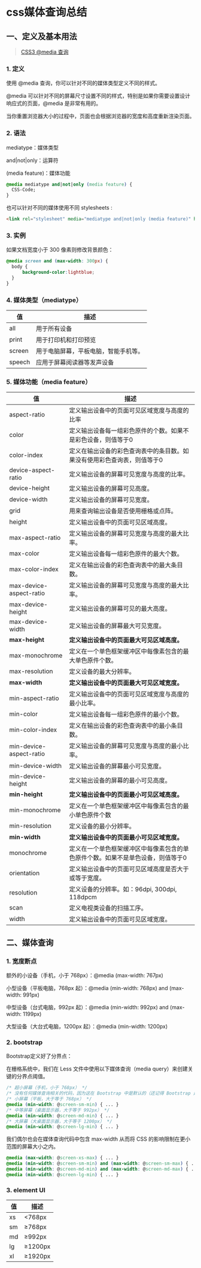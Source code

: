 # css媒体查询总结

## 一、定义及基本用法

> [CSS3 @media 查询](https://www.runoob.com/cssref/css3-pr-mediaquery.html)

### 1. 定义

使用 @media 查询，你可以针对不同的媒体类型定义不同的样式。

@media 可以针对不同的屏幕尺寸设置不同的样式，特别是如果你需要设置设计响应式的页面，@media 是非常有用的。

当你重置浏览器大小的过程中，页面也会根据浏览器的宽度和高度重新渲染页面。

### 2. 语法

mediatype：媒体类型

and|not|only：运算符

(media feature)：媒体功能

```css
@media mediatype and|not|only (media feature) {
  CSS-Code;
}
```

也可以针对不同的媒体使用不同 stylesheets :

```html
<link rel="stylesheet" media="mediatype and|not|only (media feature)" href="mystylesheet.css">
```

### 3. 实例

如果文档宽度小于 300 像素则修改背景颜色：

```css
@media screen and (max-width: 300px) {
  body {
      background-color:lightblue;
  }
}
```

### 4. 媒体类型（mediatype）

| 值| 描述 |
| ------ | ------ |
| all | 用于所有设备|
| print  | 用于打印机和打印预览 |
| screen | 用于电脑屏幕，平板电脑，智能手机等。 |
| speech | 应用于屏幕阅读器等发声设备 |

### 5. 媒体功能（media feature）

| 值| 描述 |
| ------ | ------ |
| aspect-ratio| 定义输出设备中的页面可见区域宽度与高度的比率|
| color | 定义输出设备每一组彩色原件的个数。如果不是彩色设备，则值等于0|
| color-index| 定义在输出设备的彩色查询表中的条目数。如果没有使用彩色查询表，则值等于0|
| device-aspect-ratio| 定义输出设备的屏幕可见宽度与高度的比率。|
| device-height| 定义输出设备的屏幕可见高度。|
| device-width| 定义输出设备的屏幕可见宽度。|
| grid | 用来查询输出设备是否使用栅格或点阵。|
| height | 定义输出设备中的页面可见区域高度。|
| max-aspect-ratio| 定义输出设备的屏幕可见宽度与高度的最大比率。|
| max-color| 定义输出设备每一组彩色原件的最大个数。|
| max-color-index| 定义在输出设备的彩色查询表中的最大条目数。|
| max-device-aspect-ratio| 定义输出设备的屏幕可见宽度与高度的最大比率。|
| max-device-height| 定义输出设备的屏幕可见的最大高度。|
| max-device-width| 定义输出设备的屏幕最大可见宽度。|
| **max-height** | **定义输出设备中的页面最大可见区域高度。** |
| max-monochrome| 定义在一个单色框架缓冲区中每像素包含的最大单色原件个数。|
| max-resolution| 定义设备的最大分辨率。|
| **max-width** | **定义输出设备中的页面最大可见区域宽度。** |
| min-aspect-ratio| 定义输出设备中的页面可见区域宽度与高度的最小比率。|
| min-color| 定义输出设备每一组彩色原件的最小个数。|
| min-color-index| 定义在输出设备的彩色查询表中的最小条目数。|
| min-device-aspect-ratio| 定义输出设备的屏幕可见宽度与高度的最小比率。|
| min-device-width| 定义输出设备的屏幕最小可见宽度。|
| min-device-height| 定义输出设备的屏幕的最小可见高度。|
| **min-height** | **定义输出设备中的页面最小可见区域高度。** |
| min-monochrome| 定义在一个单色框架缓冲区中每像素包含的最小单色原件个数|
| min-resolution| 定义设备的最小分辨率。 |
| **min-width** | **定义输出设备中的页面最小可见区域宽度。** |
| monochrome | 定义在一个单色框架缓冲区中每像素包含的单色原件个数。如果不是单色设备，则值等于0|
| orientation |定义输出设备中的页面可见区域高度是否大于或等于宽度。 |
| resolution | 定义设备的分辨率。如：96dpi, 300dpi, 118dpcm|
| scan | 定义电视类设备的扫描工序。|
| width | 定义输出设备中的页面可见区域宽度。|

## 二、媒体查询

### 1. 宽度断点

额外的小设备（手机，小于 768px）：@media (max-width: 767px)

小型设备（平板电脑，768px 起）：@media (min-width: 768px) and (max-width: 991px)

中型设备（台式电脑，992px 起）：@media (min-width: 992px) and (max-width: 1199px)

大型设备（大台式电脑，1200px 起）：@media (min-width: 1200px)

### 2. bootstrap

Bootstrap定义好了分界点：

在栅格系统中，我们在 Less 文件中使用以下媒体查询（media query）来创建关键的分界点阈值。

```css
/* 超小屏幕（手机，小于 768px） */
/* 没有任何媒体查询相关的代码，因为这在 Bootstrap 中是默认的（还记得 Bootstrap 是移动设备优先的吗？） */
/* 小屏幕（平板，大于等于 768px） */
@media (min-width: @screen-sm-min) { ... }
/* 中等屏幕（桌面显示器，大于等于 992px） */
@media (min-width: @screen-md-min) { ... }
/* 大屏幕（大桌面显示器，大于等于 1200px） */
@media (min-width: @screen-lg-min) { ... }
```

我们偶尔也会在媒体查询代码中包含 max-width 从而将 CSS 的影响限制在更小范围的屏幕大小之内。

```css
@media (max-width: @screen-xs-max) { ... }
@media (min-width: @screen-sm-min) and (max-width: @screen-sm-max) { ... }
@media (min-width: @screen-md-min) and (max-width: @screen-md-max) { ... }
@media (min-width: @screen-lg-min) { ... }
```

### 3. element UI

| 值| 描述 |
| ------ | ------ |
| xs| <768px|
| sm | ≥768px|
| md |≥992px|
| lg |  ≥1200px|
| xl | ≥1920px|
